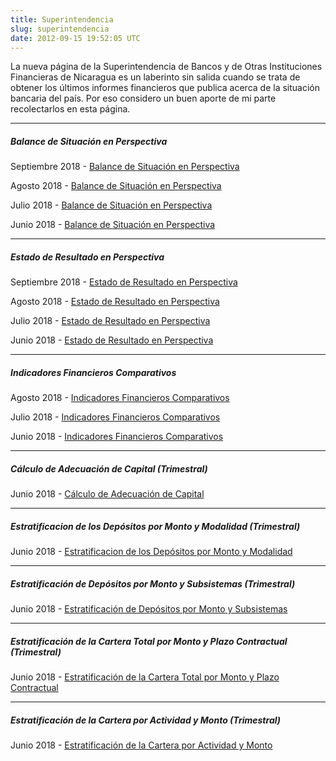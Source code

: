 ```yaml
---
title: Superintendencia
slug: superintendencia
date: 2012-09-15 19:52:05 UTC
---
```


La nueva página de la Superintendencia de Bancos y de Otras Instituciones Financieras de Nicaragua es un laberinto sin salida cuando se trata de obtener los últimos informes financieros que publica acerca de la situación bancaria del país. Por eso considero un buen aporte de mi parte recolectarlos en esta página.

--------------------

##### **Balance de Situación en Perspectiva**
Septiembre 2018 - [Balance de Situación en Perspectiva](http://www.superintendencia.gob.ni/sites/default/files/documentos/informes/bancos/balgp201809sfb.htm)

Agosto 2018 - [Balance de Situación en Perspectiva](http://www.superintendencia.gob.ni/sites/default/files/documentos/informes/bancos/balgp201808sfb.htm)

Julio 2018 - [Balance de Situación en Perspectiva](http://www.superintendencia.gob.ni/sites/default/files/documentos/informes/bancos/balgp201807sfb.htm)

Junio 2018 - [Balance de Situación en Perspectiva](http://www.superintendencia.gob.ni/sites/default/files/documentos/informes/bancos/balgp201806sfb.htm)

-----------------------

##### **Estado de Resultado en Perspectiva**
Septiembre 2018 - [Estado de Resultado en Perspectiva](http://www.superintendencia.gob.ni/sites/default/files/documentos/informes/bancos/edorp201809sfb.htm)

Agosto 2018 - [Estado de Resultado en Perspectiva](http://www.superintendencia.gob.ni/sites/default/files/documentos/informes/bancos/edorp201808sfb.htm)

Julio 2018 - [Estado de Resultado en Perspectiva](http://www.superintendencia.gob.ni/sites/default/files/documentos/informes/bancos/edorp201807sfb.htm)

Junio 2018 - [Estado de Resultado en Perspectiva](http://www.superintendencia.gob.ni/sites/default/files/documentos/informes/bancos/edorp201806sfb.htm)

----------------------------

##### **Indicadores Financieros Comparativos**
Agosto 2018 - [Indicadores Financieros Comparativos](http://www.superintendencia.gob.ni/sites/default/files/documentos/informes/bancos/inf201808sfn.htm)

Julio 2018 - [Indicadores Financieros Comparativos](http://www.superintendencia.gob.ni/sites/default/files/documentos/informes/bancos/inf201807sfn.htm)

Junio 2018 - [Indicadores Financieros Comparativos](http://www.superintendencia.gob.ni/sites/default/files/documentos/informes/bancos/inf201806sfn.htm)

-------------------------------

##### **Cálculo de Adecuación de Capital (Trimestral)**
Junio 2018 - [Cálculo de Adecuación de Capital](http://www.superintendencia.gob.ni/sites/default/files/documentos/informes/bancos/adec201806sfb.htm)

--------------------------------

##### **Estratificacion de los Depósitos por Monto y Modalidad (Trimestral)**
Junio 2018 - [Estratificacion de los Depósitos por Monto y Modalidad](http://www.superintendencia.gob.ni/sites/default/files/documentos/informes/bancos/edmm201806sfb.htm)

---------------------------------

##### **Estratificación de Depósitos por Monto y Subsistemas (Trimestral)**
Junio 2018 - [Estratificación de Depósitos por Monto y Subsistemas](http://www.superintendencia.gob.ni/sites/default/files/documentos/informes/bancos/edms201806sfb.htm)

---------------------------------

##### **Estratificación de la Cartera Total por Monto y Plazo Contractual (Trimestral)**
Junio 2018 - [Estratificación de la Cartera Total por Monto y Plazo Contractual](http://www.superintendencia.gob.ni/sites/default/files/documentos/informes/bancos/ectmpc201806sfb.htm)

---------------------------------

##### **Estratificación de la Cartera por Actividad y Monto (Trimestral)**
Junio 2018 - [Estratificación de la Cartera por Actividad y Monto](http://www.superintendencia.gob.ni/sites/default/files/documentos/informes/bancos/ecam201806sfb.htm)
